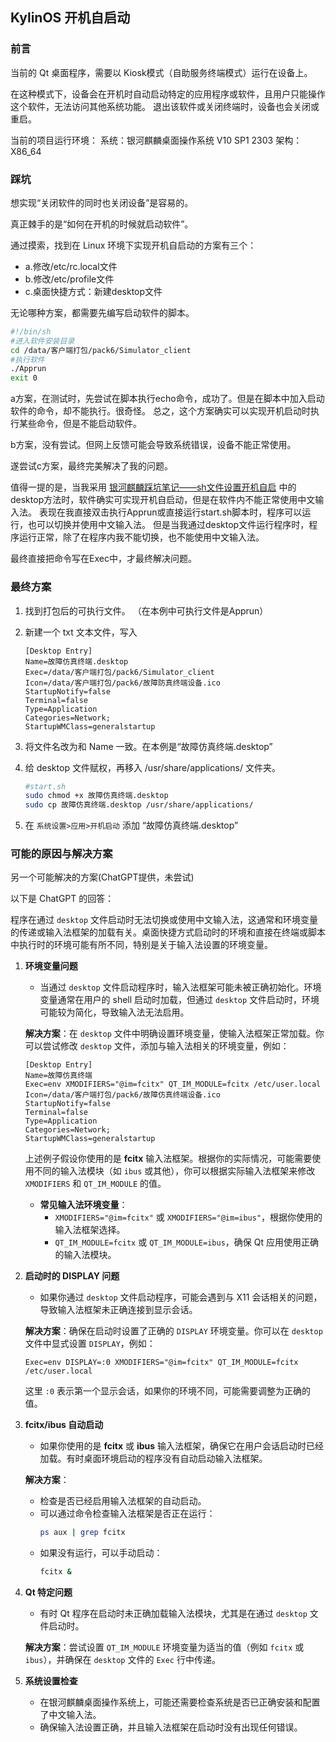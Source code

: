 ## KylinOS 开机自启动

### 前言

当前的 Qt 桌面程序，需要以 Kiosk模式（自助服务终端模式）运行在设备上。

在这种模式下，设备会在开机时自动启动特定的应用程序或软件，且用户只能操作这个软件，无法访问其他系统功能。
退出该软件或关闭终端时，设备也会关闭或重启。

当前的项目运行环境：
系统：银河麒麟桌面操作系统 V10 SP1 2303
架构：X86_64

### 踩坑

想实现“关闭软件的同时也关闭设备”是容易的。

真正棘手的是“如何在开机的时候就启动软件”。

通过摸索，找到在 Linux 环境下实现开机自启动的方案有三个：
- a.修改/etc/rc.local文件
- b.修改/etc/profile文件
- c.桌面快捷方式：新建desktop文件

无论哪种方案，都需要先编写启动软件的脚本。

```bash
#!/bin/sh
#进入软件安装目录
cd /data/客户端打包/pack6/Simulator_client
#执行软件
./Apprun
exit 0
```

a方案，在测试时，先尝试在脚本执行echo命令，成功了。但是在脚本中加入启动软件的命令，却不能执行。很奇怪。
总之，这个方案确实可以实现开机启动时执行某些命令，但是不能启动软件。

b方案，没有尝试。但网上反馈可能会导致系统错误，设备不能正常使用。

遂尝试c方案，最终完美解决了我的问题。

值得一提的是，当我采用 [银河麒麟踩坑笔记——sh文件设置开机自启](https://blog.csdn.net/mumumu222/article/details/124566656) 中的desktop方法时，软件确实可实现开机自启动，但是在软件内不能正常使用中文输入法。
表现在我直接双击执行Apprun或直接运行start.sh脚本时，程序可以运行，也可以切换并使用中文输入法。
但是当我通过desktop文件运行程序时，程序运行正常，除了在程序内我不能切换，也不能使用中文输入法。

最终直接把命令写在Exec中，才最终解决问题。

### 最终方案
1. 找到打包后的可执行文件。
（在本例中可执行文件是Apprun）

2. 新建一个 txt 文本文件，写入
   ```
   [Desktop Entry]
   Name=故障仿真终端.desktop
   Exec=/data/客户端打包/pack6/Simulator_client
   Icon=/data/客户端打包/pack6/故障防真终端设备.ico
   StartupNotify=false
   Terminal=false
   Type=Application
   Categories=Network;
   StartupWMClass=generalstartup
   ```
3. 将文件名改为和 Name 一致。在本例是“故障仿真终端.desktop”

4. 给 desktop 文件赋权，再移入 /usr/share/applications/ 文件夹。
   ```bash
   #start.sh
   sudo chmod +x 故障仿真终端.desktop
   sudo cp 故障仿真终端.desktop /usr/share/applications/
   ```
5. 在 `系统设置>应用>开机启动` 添加 “故障仿真终端.desktop”



### **可能的原因与解决方案**

另一个可能解决的方案(ChatGPT提供，未尝试)

以下是 ChatGPT 的回答：

程序在通过 `desktop` 文件启动时无法切换或使用中文输入法，这通常和环境变量的传递或输入法框架的加载有关。桌面快捷方式启动时的环境和直接在终端或脚本中执行时的环境可能有所不同，特别是关于输入法设置的环境变量。
1. **环境变量问题**
   - 当通过 `desktop` 文件启动程序时，输入法框架可能未被正确初始化。环境变量通常在用户的 shell 启动时加载，但通过 `desktop` 文件启动时，环境可能较为简化，导致输入法无法启用。

   **解决方案**：在 `desktop` 文件中明确设置环境变量，使输入法框架正常加载。你可以尝试修改 `desktop` 文件，添加与输入法相关的环境变量，例如：
   
   ```plaintext
   [Desktop Entry]
   Name=故障仿真终端
   Exec=env XMODIFIERS="@im=fcitx" QT_IM_MODULE=fcitx /etc/user.local
   Icon=/data/客户端打包/pack6/故障仿真终端设备.ico
   StartupNotify=false
   Terminal=false
   Type=Application
   Categories=Network;
   StartupWMClass=generalstartup
   ```

   上述例子假设你使用的是 **fcitx** 输入法框架。根据你的实际情况，可能需要使用不同的输入法模块（如 `ibus` 或其他），你可以根据实际输入法框架来修改 `XMODIFIERS` 和 `QT_IM_MODULE` 的值。

   - **常见输入法环境变量**：
     - `XMODIFIERS="@im=fcitx"` 或 `XMODIFIERS="@im=ibus"`，根据你使用的输入法框架选择。
     - `QT_IM_MODULE=fcitx` 或 `QT_IM_MODULE=ibus`，确保 Qt 应用使用正确的输入法模块。

2. **启动时的 DISPLAY 问题**
   - 如果你通过 `desktop` 文件启动程序，可能会遇到与 X11 会话相关的问题，导致输入法框架未正确连接到显示会话。

   **解决方案**：确保在启动时设置了正确的 `DISPLAY` 环境变量。你可以在 `desktop` 文件中显式设置 `DISPLAY`，例如：
   
   ```plaintext
   Exec=env DISPLAY=:0 XMODIFIERS="@im=fcitx" QT_IM_MODULE=fcitx /etc/user.local
   ```

   这里 `:0` 表示第一个显示会话，如果你的环境不同，可能需要调整为正确的值。

3. **fcitx/ibus 自动启动**
   - 如果你使用的是 **fcitx** 或 **ibus** 输入法框架，确保它在用户会话启动时已经加载。有时桌面环境启动的程序没有自动启动输入法框架。

   **解决方案**：
   - 检查是否已经启用输入法框架的自动启动。
   - 可以通过命令检查输入法框架是否正在运行：
     ```bash
     ps aux | grep fcitx
     ```
   - 如果没有运行，可以手动启动：
     ```bash
     fcitx &
     ```

4. **Qt 特定问题**
   - 有时 Qt 程序在启动时未正确加载输入法模块，尤其是在通过 `desktop` 文件启动时。

   **解决方案**：尝试设置 `QT_IM_MODULE` 环境变量为适当的值（例如 `fcitx` 或 `ibus`），并确保在 `desktop` 文件的 `Exec` 行中传递。

5. **系统设置检查**
   - 在银河麒麟桌面操作系统上，可能还需要检查系统是否已正确安装和配置了中文输入法。
   - 确保输入法设置正确，并且输入法框架在启动时没有出现任何错误。
